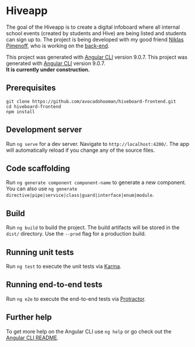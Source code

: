 # Hiveapp

The goal of the Hiveapp is to create a digital infoboard where all internal school events (created by students and Hive) are being listed and students can sign up to. The project is being developed with my good friend [Niklas Pimenoff](https://github.com/nikunicke/), who is working on the [back-end](https://github.com/nikunicke/hiveboard-backend). 	

This project was generated with [Angular CLI](https://github.com/angular/angular-cli) version 9.0.7.	This project was generated with [Angular CLI](https://github.com/angular/angular-cli) version 9.0.7.
<br><b>It is currently under construction.</b>

## Prerequisites 

```
git clone https://github.com/avocadohooman/hiveboard-frontend.git
cd hiveboard-frontend
npm install
```

## Development server

Run `ng serve` for a dev server. Navigate to `http://localhost:4200/`. The app will automatically reload if you change any of the source files.

## Code scaffolding

Run `ng generate component component-name` to generate a new component. You can also use `ng generate directive|pipe|service|class|guard|interface|enum|module`.

## Build

Run `ng build` to build the project. The build artifacts will be stored in the `dist/` directory. Use the `--prod` flag for a production build.

## Running unit tests

Run `ng test` to execute the unit tests via [Karma](https://karma-runner.github.io).

## Running end-to-end tests

Run `ng e2e` to execute the end-to-end tests via [Protractor](http://www.protractortest.org/).

## Further help

To get more help on the Angular CLI use `ng help` or go check out the [Angular CLI README](https://github.com/angular/angular-cli/blob/master/README.md).
